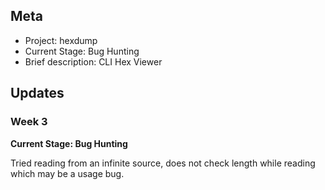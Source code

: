 ## Meta
* Project: hexdump
* Current Stage: Bug Hunting
* Brief description: CLI Hex Viewer

## Updates


### Week 3

**Current Stage: Bug Hunting**

Tried reading from an infinite source, does not check length while reading which may be a usage bug.


